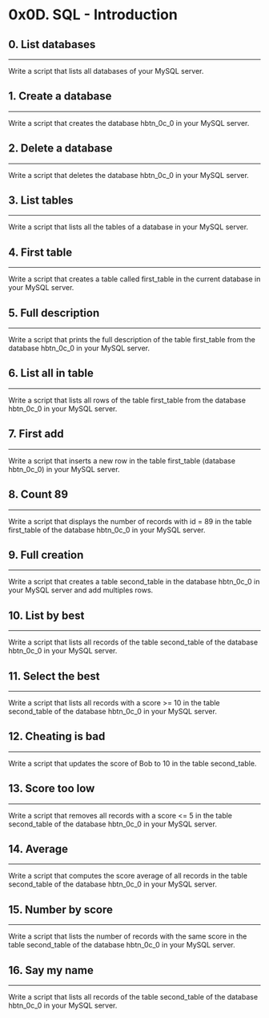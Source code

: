 # 0x0D. SQL - Introduction
## 0. List databases
***
Write a script that lists all databases of your MySQL server.

## 1. Create a database
***
Write a script that creates the database hbtn_0c_0 in your MySQL server.

## 2. Delete a database
***
Write a script that deletes the database hbtn_0c_0 in your MySQL server.

## 3. List tables
***
Write a script that lists all the tables of a database in your MySQL server.

## 4. First table
***
Write a script that creates a table called first_table in the current database in your MySQL server.

## 5. Full description
***
Write a script that prints the full description of the table first_table from the database hbtn_0c_0 in your MySQL server.

## 6. List all in table
***
Write a script that lists all rows of the table first_table from the database hbtn_0c_0 in your MySQL server.

## 7. First add
***
Write a script that inserts a new row in the table first_table (database hbtn_0c_0) in your MySQL server.

## 8. Count 89
***
Write a script that displays the number of records with id = 89 in the table first_table of the database hbtn_0c_0 in your MySQL server.

## 9. Full creation
***
Write a script that creates a table second_table in the database hbtn_0c_0 in your MySQL server and add multiples rows.

## 10. List by best
***
Write a script that lists all records of the table second_table of the database hbtn_0c_0 in your MySQL server.

## 11. Select the best
***
Write a script that lists all records with a score >= 10 in the table second_table of the database hbtn_0c_0 in your MySQL server.

## 12. Cheating is bad
***
Write a script that updates the score of Bob to 10 in the table second_table.

## 13. Score too low
***
Write a script that removes all records with a score <= 5 in the table second_table of the database hbtn_0c_0 in your MySQL server.

## 14. Average
***
Write a script that computes the score average of all records in the table second_table of the database hbtn_0c_0 in your MySQL server.

## 15. Number by score
***
Write a script that lists the number of records with the same score in the table second_table of the database hbtn_0c_0 in your MySQL server.

## 16. Say my name
***
Write a script that lists all records of the table second_table of the database hbtn_0c_0 in your MySQL server.

